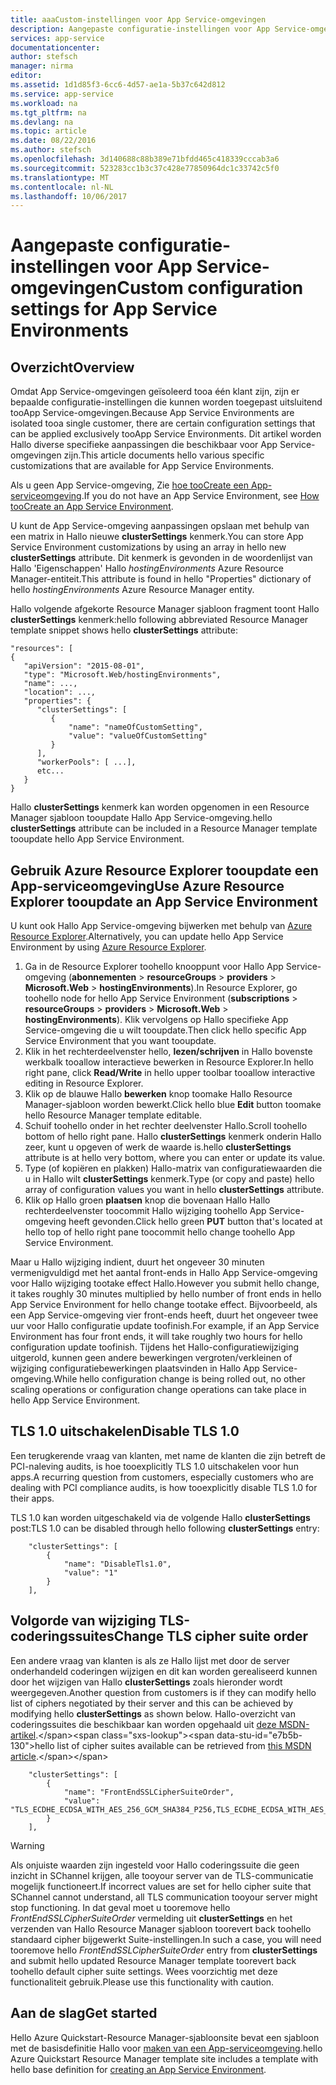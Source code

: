 ```yaml
---
title: aaaCustom-instellingen voor App Service-omgevingen
description: Aangepaste configuratie-instellingen voor App Service-omgevingen
services: app-service
documentationcenter: 
author: stefsch
manager: nirma
editor: 
ms.assetid: 1d1d85f3-6cc6-4d57-ae1a-5b37c642d812
ms.service: app-service
ms.workload: na
ms.tgt_pltfrm: na
ms.devlang: na
ms.topic: article
ms.date: 08/22/2016
ms.author: stefsch
ms.openlocfilehash: 3d140688c88b389e71bfdd465c418339cccab3a6
ms.sourcegitcommit: 523283cc1b3c37c428e77850964dc1c33742c5f0
ms.translationtype: MT
ms.contentlocale: nl-NL
ms.lasthandoff: 10/06/2017
---
```

# <a name="custom-configuration-settings-for-app-service-environments"></a><span data-ttu-id="e7b5b-103">Aangepaste configuratie-instellingen voor App Service-omgevingen</span><span class="sxs-lookup"><span data-stu-id="e7b5b-103">Custom configuration settings for App Service Environments</span></span>
## <a name="overview"></a><span data-ttu-id="e7b5b-104">Overzicht</span><span class="sxs-lookup"><span data-stu-id="e7b5b-104">Overview</span></span>
<span data-ttu-id="e7b5b-105">Omdat App Service-omgevingen geïsoleerd tooa één klant zijn, zijn er bepaalde configuratie-instellingen die kunnen worden toegepast uitsluitend tooApp Service-omgevingen.</span><span class="sxs-lookup"><span data-stu-id="e7b5b-105">Because App Service Environments are isolated tooa single customer, there are certain configuration settings that can be applied exclusively tooApp Service Environments.</span></span> <span data-ttu-id="e7b5b-106">Dit artikel worden Hallo diverse specifieke aanpassingen die beschikbaar voor App Service-omgevingen zijn.</span><span class="sxs-lookup"><span data-stu-id="e7b5b-106">This article documents hello various specific customizations that are available for App Service Environments.</span></span>

<span data-ttu-id="e7b5b-107">Als u geen App Service-omgeving, Zie [hoe tooCreate een App-serviceomgeving](app-service-web-how-to-create-an-app-service-environment.md).</span><span class="sxs-lookup"><span data-stu-id="e7b5b-107">If you do not have an App Service Environment, see [How tooCreate an App Service Environment](app-service-web-how-to-create-an-app-service-environment.md).</span></span>

<span data-ttu-id="e7b5b-108">U kunt de App Service-omgeving aanpassingen opslaan met behulp van een matrix in Hallo nieuwe **clusterSettings** kenmerk.</span><span class="sxs-lookup"><span data-stu-id="e7b5b-108">You can store App Service Environment customizations by using an array in hello new **clusterSettings** attribute.</span></span> <span data-ttu-id="e7b5b-109">Dit kenmerk is gevonden in de woordenlijst van Hallo 'Eigenschappen' Hallo *hostingEnvironments* Azure Resource Manager-entiteit.</span><span class="sxs-lookup"><span data-stu-id="e7b5b-109">This attribute is found in hello "Properties" dictionary of hello *hostingEnvironments* Azure Resource Manager entity.</span></span>

<span data-ttu-id="e7b5b-110">Hallo volgende afgekorte Resource Manager sjabloon fragment toont Hallo **clusterSettings** kenmerk:</span><span class="sxs-lookup"><span data-stu-id="e7b5b-110">hello following abbreviated Resource Manager template snippet shows hello **clusterSettings** attribute:</span></span>

    "resources": [
    {
       "apiVersion": "2015-08-01",
       "type": "Microsoft.Web/hostingEnvironments",
       "name": ...,
       "location": ...,
       "properties": {
          "clusterSettings": [
             {
                 "name": "nameOfCustomSetting",
                 "value": "valueOfCustomSetting"
             }
          ],
          "workerPools": [ ...],
          etc...
       }
    }

<span data-ttu-id="e7b5b-111">Hallo **clusterSettings** kenmerk kan worden opgenomen in een Resource Manager sjabloon tooupdate Hallo App Service-omgeving.</span><span class="sxs-lookup"><span data-stu-id="e7b5b-111">hello **clusterSettings** attribute can be included in a Resource Manager template tooupdate hello App Service Environment.</span></span>

## <a name="use-azure-resource-explorer-tooupdate-an-app-service-environment"></a><span data-ttu-id="e7b5b-112">Gebruik Azure Resource Explorer tooupdate een App-serviceomgeving</span><span class="sxs-lookup"><span data-stu-id="e7b5b-112">Use Azure Resource Explorer tooupdate an App Service Environment</span></span>
<span data-ttu-id="e7b5b-113">U kunt ook Hallo App Service-omgeving bijwerken met behulp van [Azure Resource Explorer](https://resources.azure.com).</span><span class="sxs-lookup"><span data-stu-id="e7b5b-113">Alternatively, you can update hello App Service Environment by using [Azure Resource Explorer](https://resources.azure.com).</span></span>  

1. <span data-ttu-id="e7b5b-114">Ga in de Resource Explorer toohello knooppunt voor Hallo App Service-omgeving (**abonnementen** > **resourceGroups** > **providers**  >  **Microsoft.Web** > **hostingEnvironments**).</span><span class="sxs-lookup"><span data-stu-id="e7b5b-114">In Resource Explorer, go toohello node for hello App Service Environment (**subscriptions** > **resourceGroups** > **providers** > **Microsoft.Web** > **hostingEnvironments**).</span></span> <span data-ttu-id="e7b5b-115">Klik vervolgens op Hallo specifieke App Service-omgeving die u wilt tooupdate.</span><span class="sxs-lookup"><span data-stu-id="e7b5b-115">Then click hello specific App Service Environment that you want tooupdate.</span></span>
2. <span data-ttu-id="e7b5b-116">Klik in het rechterdeelvenster hello, **lezen/schrijven** in Hallo bovenste werkbalk tooallow interactieve bewerken in Resource Explorer.</span><span class="sxs-lookup"><span data-stu-id="e7b5b-116">In hello right pane, click **Read/Write** in hello upper toolbar tooallow interactive editing in Resource Explorer.</span></span>  
3. <span data-ttu-id="e7b5b-117">Klik op de blauwe Hallo **bewerken** knop toomake Hallo Resource Manager-sjabloon worden bewerkt.</span><span class="sxs-lookup"><span data-stu-id="e7b5b-117">Click hello blue **Edit** button toomake hello Resource Manager template editable.</span></span>
4. <span data-ttu-id="e7b5b-118">Schuif toohello onder in het rechter deelvenster Hallo.</span><span class="sxs-lookup"><span data-stu-id="e7b5b-118">Scroll toohello bottom of hello right pane.</span></span> <span data-ttu-id="e7b5b-119">Hallo **clusterSettings** kenmerk onderin Hallo zeer, kunt u opgeven of werk de waarde is.</span><span class="sxs-lookup"><span data-stu-id="e7b5b-119">hello **clusterSettings** attribute is at hello very bottom, where you can enter or update its value.</span></span>
5. <span data-ttu-id="e7b5b-120">Type (of kopiëren en plakken) Hallo-matrix van configuratiewaarden die u in Hallo wilt **clusterSettings** kenmerk.</span><span class="sxs-lookup"><span data-stu-id="e7b5b-120">Type (or copy and paste) hello array of configuration values you want in hello **clusterSettings** attribute.</span></span>  
6. <span data-ttu-id="e7b5b-121">Klik op Hallo groen **plaatsen** knop die bovenaan Hallo Hallo rechterdeelvenster toocommit Hallo wijziging toohello App Service-omgeving heeft gevonden.</span><span class="sxs-lookup"><span data-stu-id="e7b5b-121">Click hello green **PUT** button that's located at hello top of hello right pane toocommit hello change toohello App Service Environment.</span></span>

<span data-ttu-id="e7b5b-122">Maar u Hallo wijziging indient, duurt het ongeveer 30 minuten vermenigvuldigd met het aantal front-ends in Hallo App Service-omgeving voor Hallo wijziging tootake effect Hallo.</span><span class="sxs-lookup"><span data-stu-id="e7b5b-122">However you submit hello change, it takes roughly 30 minutes multiplied by hello number of front ends in hello App Service Environment for hello change tootake effect.</span></span>
<span data-ttu-id="e7b5b-123">Bijvoorbeeld, als een App Service-omgeving vier front-ends heeft, duurt het ongeveer twee uur voor Hallo configuratie update toofinish.</span><span class="sxs-lookup"><span data-stu-id="e7b5b-123">For example, if an App Service Environment has four front ends, it will take roughly two hours for hello configuration update toofinish.</span></span> <span data-ttu-id="e7b5b-124">Tijdens het Hallo-configuratiewijziging uitgerold, kunnen geen andere bewerkingen vergroten/verkleinen of wijziging configuratiebewerkingen plaatsvinden in Hallo App Service-omgeving.</span><span class="sxs-lookup"><span data-stu-id="e7b5b-124">While hello configuration change is being rolled out, no other scaling operations or configuration change operations can take place in hello App Service Environment.</span></span>

## <a name="disable-tls-10"></a><span data-ttu-id="e7b5b-125">TLS 1.0 uitschakelen</span><span class="sxs-lookup"><span data-stu-id="e7b5b-125">Disable TLS 1.0</span></span>
<span data-ttu-id="e7b5b-126">Een terugkerende vraag van klanten, met name de klanten die zijn betreft de PCI-naleving audits, is hoe tooexplicitly TLS 1.0 uitschakelen voor hun apps.</span><span class="sxs-lookup"><span data-stu-id="e7b5b-126">A recurring question from customers, especially customers who are dealing with PCI compliance audits, is how tooexplicitly disable TLS 1.0 for their apps.</span></span>

<span data-ttu-id="e7b5b-127">TLS 1.0 kan worden uitgeschakeld via de volgende Hallo **clusterSettings** post:</span><span class="sxs-lookup"><span data-stu-id="e7b5b-127">TLS 1.0 can be disabled through hello following **clusterSettings** entry:</span></span>

        "clusterSettings": [
            {
                "name": "DisableTls1.0",
                "value": "1"
            }
        ],

## <a name="change-tls-cipher-suite-order"></a><span data-ttu-id="e7b5b-128">Volgorde van wijziging TLS-coderingssuites</span><span class="sxs-lookup"><span data-stu-id="e7b5b-128">Change TLS cipher suite order</span></span>
<span data-ttu-id="e7b5b-129">Een andere vraag van klanten is als ze Hallo lijst met door de server onderhandeld coderingen wijzigen en dit kan worden gerealiseerd kunnen door het wijzigen van Hallo **clusterSettings** zoals hieronder wordt weergegeven.</span><span class="sxs-lookup"><span data-stu-id="e7b5b-129">Another question from customers is if they can modify hello list of ciphers negotiated by their server and this can be achieved by modifying hello **clusterSettings** as shown below.</span></span> <span data-ttu-id="e7b5b-130">Hallo-overzicht van coderingssuites die beschikbaar kan worden opgehaald uit [deze MSDN-artikel](https://msdn.microsoft.com/library/windows/desktop/aa374757\(v=vs.85\).aspx).</span><span class="sxs-lookup"><span data-stu-id="e7b5b-130">hello list of cipher suites available can be retrieved from [this MSDN article](https://msdn.microsoft.com/library/windows/desktop/aa374757\(v=vs.85\).aspx).</span></span>

        "clusterSettings": [
            {
                "name": "FrontEndSSLCipherSuiteOrder",
                "value": "TLS_ECDHE_ECDSA_WITH_AES_256_GCM_SHA384_P256,TLS_ECDHE_ECDSA_WITH_AES_128_GCM_SHA256_P256,TLS_ECDHE_RSA_WITH_AES_256_CBC_SHA384_P256,TLS_ECDHE_RSA_WITH_AES_128_CBC_SHA256_P256,TLS_ECDHE_RSA_WITH_AES_256_CBC_SHA_P256,TLS_ECDHE_RSA_WITH_AES_128_CBC_SHA_P256"
            }
        ],

> [!WARNING]
> <span data-ttu-id="e7b5b-131">Als onjuiste waarden zijn ingesteld voor Hallo coderingssuite die geen inzicht in SChannel krijgen, alle tooyour server van de TLS-communicatie mogelijk functioneert.</span><span class="sxs-lookup"><span data-stu-id="e7b5b-131">If incorrect values are set for hello cipher suite that SChannel cannot understand, all TLS communication tooyour server might stop functioning.</span></span> <span data-ttu-id="e7b5b-132">In dat geval moet u tooremove hello *FrontEndSSLCipherSuiteOrder* vermelding uit **clusterSettings** en het verzenden van Hallo Resource Manager sjabloon toorevert back toohello standaard cipher bijgewerkt Suite-instellingen.</span><span class="sxs-lookup"><span data-stu-id="e7b5b-132">In such a case, you will need tooremove hello *FrontEndSSLCipherSuiteOrder* entry from **clusterSettings** and submit hello updated Resource Manager template toorevert back toohello default cipher suite settings.</span></span>  <span data-ttu-id="e7b5b-133">Wees voorzichtig met deze functionaliteit gebruik.</span><span class="sxs-lookup"><span data-stu-id="e7b5b-133">Please use this functionality with caution.</span></span>
> 
> 

## <a name="get-started"></a><span data-ttu-id="e7b5b-134">Aan de slag</span><span class="sxs-lookup"><span data-stu-id="e7b5b-134">Get started</span></span>
<span data-ttu-id="e7b5b-135">Hello Azure Quickstart-Resource Manager-sjabloonsite bevat een sjabloon met de basisdefinitie Hallo voor [maken van een App-serviceomgeving](https://azure.microsoft.com/documentation/templates/201-web-app-ase-create/).</span><span class="sxs-lookup"><span data-stu-id="e7b5b-135">hello Azure Quickstart Resource Manager template site includes a template with hello base definition for [creating an App Service Environment](https://azure.microsoft.com/documentation/templates/201-web-app-ase-create/).</span></span>

<!-- LINKS -->

<!-- IMAGES -->

